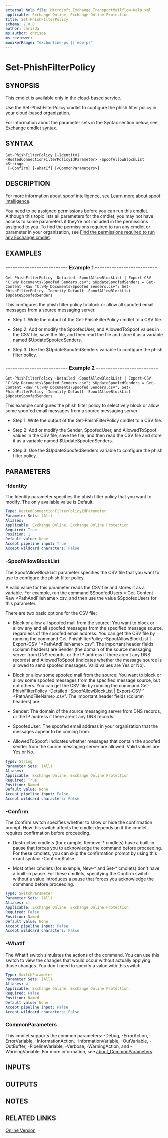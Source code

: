 ```yaml
---
external help file: Microsoft.Exchange.TransportMailflow-Help.xml
applicable: Exchange Online, Exchange Online Protection
title: Set-PhishFilterPolicy
schema: 2.0.0
author: chrisda
ms.author: chrisda
ms.reviewer:
monikerRange: "exchonline-ps || eop-ps"
---
```


# Set-PhishFilterPolicy

## SYNOPSIS
This cmdlet is available only in the cloud-based service.

Use the Set-PhishFilterPolicy cmdlet to configure the phish filter policy in your cloud-based organization.

For information about the parameter sets in the Syntax section below, see [Exchange cmdlet syntax](https://docs.microsoft.com/powershell/exchange/exchange-server/exchange-cmdlet-syntax).

## SYNTAX

```
Set-PhishFilterPolicy [-Identity] <HostedConnectionFilterPolicyIdParameter> -SpoofAllowBlockList <String>
 [-Confirm] [-WhatIf] [<CommonParameters>]
```

## DESCRIPTION

For more information about spoof intelligence, see [Learn more about spoof intelligence](https://go.microsoft.com/fwlink/p/?linkid=869584).

You need to be assigned permissions before you can run this cmdlet. Although this topic lists all parameters for the cmdlet, you may not have access to some parameters if they're not included in the permissions assigned to you. To find the permissions required to run any cmdlet or parameter in your organization, see [Find the permissions required to run any Exchange cmdlet](https://docs.microsoft.com/powershell/exchange/exchange-server/find-exchange-cmdlet-permissions).

## EXAMPLES

### -------------------------- Example 1 --------------------------
```
Get-PhishFilterPolicy -Detailed -SpoofAllowBlockList | Export-CSV "C:\My Documents\Spoofed Senders.csv"; $UpdateSpoofedSenders = Get-Content -Raw "C:\My Documents\Spoofed Senders.csv"; Set-PhishFilterPolicy -Identity Default -SpoofAllowBlockList $UpdateSpoofedSenders
```

This configures the phish filter policy to block or allow all spoofed email messages from a source messaging server.

- Step 1: Write the output of the Get-PhishFilterPolicy cmdlet to a CSV file.

- Step 2: Add or modify the SpoofedUser, and AllowedToSpoof values in the CSV file, save the file, and then read the file and store it as a variable named $UpdateSpoofedSenders.

- Step 3: Use the $UpdateSpoofedSenders variable to configure the phish filter policy.

### -------------------------- Example 2 --------------------------
```
Get-PhishFilterPolicy -Detailed -SpoofAllowBlockList | Export-CSV "C:\My Documents\Spoofed Senders.csv"; $UpdateSpoofedSenders = Get-Content -Raw "C:\My Documents\Spoofed Senders.csv"; Set-PhishFilterPolicy -Identity Default -SpoofAllowBlockList $UpdateSpoofedSenders
```

This example configures the phish filter policy to selectively block or allow some spoofed email messages from a source messaging server.

- Step 1: Write the output of the Get-PhishFilterPolicy cmdlet to a CSV file.

- Step 2: Add or modify the Sender, SpoofedUser, and AllowedToSpoof values in the CSV file, save the file, and then read the CSV file and store it as a variable named $UpdateSpoofedSenders.

- Step 3: Use the $UpdateSpoofedSenders variable to configure the phish filter policy.

## PARAMETERS

### -Identity
The Identity parameter specifies the phish filter policy that you want to modify. The only available value is Default.

```yaml
Type: HostedConnectionFilterPolicyIdParameter
Parameter Sets: (All)
Aliases:
Applicable: Exchange Online, Exchange Online Protection
Required: True
Position: 1
Default value: None
Accept pipeline input: True
Accept wildcard characters: False
```

### -SpoofAllowBlockList
The SpoofAllowBlockList parameter specifies the CSV file that you want to use to configure the phish filter policy.

A valid value for this parameter reads the CSV file and stores it as a variable. For example, run the command $SpoofedUsers = Get-Content -Raw \<PathAndFileName\>.csv, and then use the value $SpoofedUsers for this parameter.

There are two basic options for the CSV file:

- Block or allow all spoofed mail from the source: You want to block or allow any and all spoofed messages from the specified message source, regardless of the spoofed email address. You can get the CSV file by running the command Get-PhishFilterPolicy -SpoofAllowBlockList | Export-CSV "\<PathAndFileName\>.csv". The important header fields (column headers) are Sender (the domain of the source messaging server from DNS records, or the IP address if there aren't any DNS records) and AllowedToSpoof (indicates whether the message source is allowed to send spoofed messages. Valid values are Yes or No).

- Block or allow some spoofed mail from the source: You want to block or allow some spoofed messages from the specified message source, but not others. You can get the CSV file by running the command Get-PhishFilterPolicy -Detailed -SpoofAllowBlockList | Export-CSV "\<PathAndFileName\>.csv". The important header fields (column headers) are:

- Sender: The domain of the source messaging server from DNS records, or the IP address if there aren't any DNS records.

- SpoofedUser: The spoofed email address in your organization that the messages appear to be coming from.

- AllowedToSpoof: Indicates whether messages that contain the spoofed sender from the source messaging server are allowed. Valid values are Yes or No.

```yaml
Type: String
Parameter Sets: (All)
Aliases:
Applicable: Exchange Online, Exchange Online Protection
Required: True
Position: Named
Default value: None
Accept pipeline input: False
Accept wildcard characters: False
```

### -Confirm
The Confirm switch specifies whether to show or hide the confirmation prompt. How this switch affects the cmdlet depends on if the cmdlet requires confirmation before proceeding.

- Destructive cmdlets (for example, Remove-\* cmdlets) have a built-in pause that forces you to acknowledge the command before proceeding. For these cmdlets, you can skip the confirmation prompt by using this exact syntax: -Confirm:$false.

- Most other cmdlets (for example, New-\* and Set-\* cmdlets) don't have a built-in pause. For these cmdlets, specifying the Confirm switch without a value introduces a pause that forces you acknowledge the command before proceeding.

```yaml
Type: SwitchParameter
Parameter Sets: (All)
Aliases: cf
Applicable: Exchange Online, Exchange Online Protection
Required: False
Position: Named
Default value: None
Accept pipeline input: False
Accept wildcard characters: False
```

### -WhatIf
The WhatIf switch simulates the actions of the command. You can use this switch to view the changes that would occur without actually applying those changes. You don't need to specify a value with this switch.

```yaml
Type: SwitchParameter
Parameter Sets: (All)
Aliases: wi
Applicable: Exchange Online, Exchange Online Protection
Required: False
Position: Named
Default value: None
Accept pipeline input: False
Accept wildcard characters: False
```

### CommonParameters
This cmdlet supports the common parameters: -Debug, -ErrorAction, -ErrorVariable, -InformationAction, -InformationVariable, -OutVariable, -OutBuffer, -PipelineVariable, -Verbose, -WarningAction, and -WarningVariable. For more information, see [about_CommonParameters](https://go.microsoft.com/fwlink/p/?LinkID=113216).

## INPUTS

###  

## OUTPUTS

###  

## NOTES

## RELATED LINKS

[Online Version](https://technet.microsoft.com/library/ed0f903a-6b05-4e84-a362-c10d0e9117c4.aspx)
